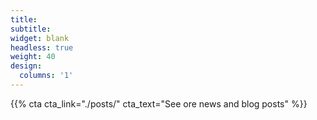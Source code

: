 ```yaml
---
title:
subtitle:
widget: blank
headless: true
weight: 40
design:
  columns: '1'
---
```


{{% cta cta_link="./posts/" cta_text="See ore news and blog posts" %}}
